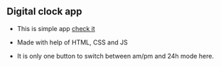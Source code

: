 ## Digital clock app

- This is simple app [check it](https://valeriydolya.github.io/Digtal-Clock/)
* Made with help of HTML, CSS and JS
+ It is only one button to switch between am/pm and 24h mode here.
